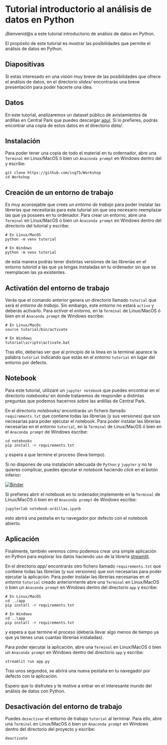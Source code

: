 # Tutorial introductorio al análisis de datos en Python

¡Bienvenid@s a este tutorial introductorio de análisis de datos en Python.

El propósito de este tutorial es mostrar las posibilidades que permite el análisis de datos en Python.

## Diapositivas

Si estás interesado en una visión muy breve de las posibilidades que ofrece el análisis de datos, en el directorio *slides/* 
encontrarás una breve presentación para poder hacerte una idea.

## Datos

En este tutorial, analizaremos un dataset público de avistamientos de ardillas en Central Park que puedes descargar [aquí](https://data.cityofnewyork.us/Environment/2018-Central-Park-Squirrel-Census-Squirrel-Data/vfnx-vebw). Si lo prefieres, podrás encontrar una copia de estos datos 
en el directorio *data/*.

## Instalación

Para poder tener una copia de todo el material en tu ordernador, abre una `Terminal` en Linux/MacOS ó bien un `Anaconda prompt` en Windows dentro del y escribe:

```shell
git clone https://github.com/isg75/Workshop
cd Workshop
```

## Creación de un entorno de trabajo

Es muy aconsejable que crees un *entorno de trabajo* para poder instalar las librerías que necesitarás para este tutorial sin que sea necesario reemplazar las que ya possees en tu ordenador. Para crear un entorno, abre una `Terminal` en Linux/MacOS ó bien un `Anaconda prompt` en Windows dentro del directorio del tutorial y escribe:

```shell
# En Linux/MacOS
python -m venv tutorial

# En Windows
python -m venv tutorial
```

de esta manera podrás tener distintas versiones de las librerías en el entorno *tutorial* a las que ya tengas instaladas en tu ordenador sin que se reemplacen las ya existentes.

## Activatión del entorno de trabajo

Verás que el comando anterior genera un directorio llamado `tutorial` que será el *entorno de trabajo*. Sin embargo, este *entorno* no estará `activo` y deberás activarlo. Para *activar* el *entorno*, en la `Terminal` de Linux/MacOS ó bien en el `Anaconda prompt` de Windows escribe:

```shell
# En Linux/MacOs
source tutorial/bin/activate

# En Windows
tutorial\scripts\activate.bat
```

Tras ello, deberías ver que al principio de la línea en la terminal aparece la palabra `tutorial` indicando que estás en el *entorno* `tutorial` en lugar del entorno por defecto.

## Notebook

Para este tutorial, utilizaré un `jupyter notebook` que puedes encontrar en el directorio *notebooks/* en donde trataremos de responder a distintas
preguntas que podemos hacernos sobre las ardillas de Central Park.

En el directorio *notebooks/* encontrarás un fichero llamado `requirements.txt` que contiene todas las librerías (y sus versiones) que son necesarias
para poder ejecutar el notebook. Para poder instalar las librerías necesarias en el *entorno* `tutorial`, en la `Terminal` de Linux/MacOS ó bien en el `Anaconda prompt` de Windows escribe:

```shell
cd notebooks
pip install -r requirements.txt
```

y espera a que termine el proceso (lleva tiempo).

Si no dispones de una instalación adecuada de `Python` y `jupyter` y no te quieres complicar, puedes ejecutar el *notebook* haciendo *click* en el botón inferior: 

[![Binder](https://mybinder.org/badge_logo.svg)](https://hub-binder.mybinder.ovh/user/isg75-workshop-u6asw3vg/doc/tree/notebooks/notebook-ardillas.ipynb)

Si prefieres abrir el notebook en to ordenador,implemente en la `Terminal` de Linux/MacOS ó bien en el `Anaconda prompt` de Windows escribe:

```shell
jupyterlab notebook-ardillas.ipynb
```

esto abrirá una pestaña en tu navegador por defecto con el notebook abierto.

## Aplicación

Finalmente, también veremos cómo podemos crear una simple aplicación en Python para explorar los datos haciendo uso de la librería [streamlit](https://docs.streamlit.io/). 

En el directorio *app/* encontrarás otro fichero llamado `requirements.txt` que contiene todas las librerías (y sus versiones) que son necesarias
para poder ejecutar la aplicación. Para poder instalar las librerías necesarias en el *entorno* `tutorial` creado anteriormente abre una `Terminal` en Linux/MacOS ó bien un `Anaconda prompt` en Windows dentro del directorio `app` y escribe:

```shell
# En Linux/MacOS
cd ../app
pip install -r requirements.txt

# En Windows
cd ..\app
pip install -r requirements.txt
```

y espera a que termine el proceso (debería llevar algo menos de tiempo ya que ya tienes unas cuantas librerías instaladas).

Para poder ejecutar la aplicación, abre una `Terminal` en Linux/MacOS ó bien un `Anaconda prompt` en Windows dentro del directorio `app` y escribe:

```shell
streamlit run app.py
```

Tras unos segundos, se abrirá una nueva pestaña en tu navegador por defecto con la aplicación.

Espero que lo disfrutes y te motive a entrar en el interesante mundo del análisis de datos con Python.

## Desactivación del entorno de trabajo

Puedes `desactivar` el entorno de trabajo `tutorial` al terminar. Para ello, abre una `Terminal` en Linux/MacOS ó bien un `Anaconda prompt` en Windows dentro del directorio del proyecto y escribe:

```shell
deactivate
```

